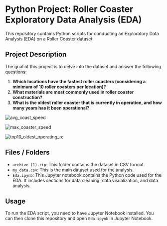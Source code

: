 # Python Project: Roller Coaster Exploratory Data Analysis (EDA)

This repository contains Python scripts for conducting an Exploratory Data Analysis (EDA) on a Roller Coaster dataset.

## Project Description

The goal of this project is to delve into the dataset and answer the following questions:

1. **Which locations have the fastest roller coasters (considering a minimum of 10 roller coasters per location)?** 
2. **What materials are most commonly used in roller coaster construction?**
3. **What is the oldest roller coaster that is currently in operation, and how many years has it been operational?**

![avg_coast_speed](https://github.com/chbt-mehdi/Python/assets/124779301/2670af92-7b36-45c2-bf2f-7f8d283a41db)

![max_coaster_speed](https://github.com/chbt-mehdi/Python/assets/124779301/cc042ac4-05b7-474b-97cd-5cb152ef58c2)

![top10_oldest_operating_rc](https://github.com/chbt-mehdi/Python/assets/124779301/83709cf1-ff04-4bc6-a55a-e7d3c55a03c8)

## Files / Folders
- `archive (1).zip`: This folder contains the dataset in CSV format.
- `my_data.csv`: This is the main dataset used for the analysis.
- `Eda.ipynb`: This Jupyter notebook contains the Python code used for the EDA. It includes sections for data cleaning, data visualization, and data analysis.

## Usage

To run the EDA script, you need to have Jupyter Notebook installed. You can then clone this repository and open `Eda.ipynb` in Jupyter Notebook.

